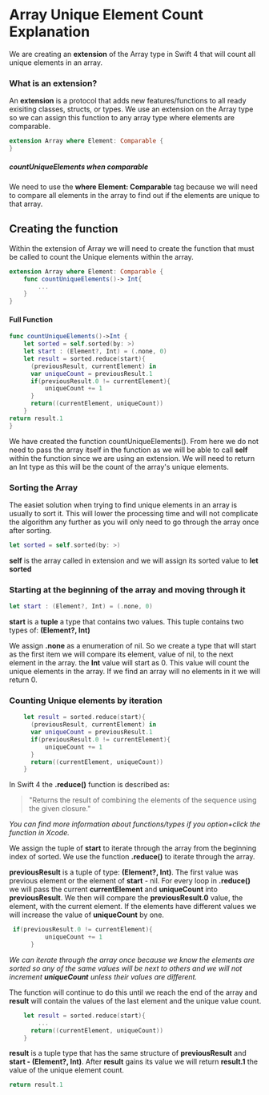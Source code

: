 # __Array Unique Element Count Explanation__
We are creating an __extension__ of the Array type in Swift 4 that will count all unique elements in an array.  


### What is an extension?
An __extension__ is a protocol that adds new features/functions to all ready exisiting classes, structs, or types. We use an extension on the Array type so we can assign this function to any array type where elements are comparable.
```swift
extension Array where Element: Comparable {
}
```
##### countUniqueElements when comparable
We need to  use the __where Element: Comparable__ tag because we will need to compare all elements in the array to find out if the elements are unique to that array.
## Creating the function
Within the extension of Array we will need to create the function that must be called to count the Unique elements within the array. 
```swift
extension Array where Element: Comparable {
    func countUniqueElements()-> Int{
        ...
    }
}
```
#### Full Function
```swift
func countUniqueElements()->Int {
    let sorted = self.sorted(by: >)
    let start : (Element?, Int) = (.none, 0)
    let result = sorted.reduce(start){
      (previousResult, currentElement) in
      var uniqueCount = previousResult.1
      if(previousResult.0 != currentElement){
          uniqueCount += 1
      }
      return((currentElement, uniqueCount))
    }
return result.1
}
```
We have created the function countUniqueElements(). From here we do not need to pass the array itself in the function as we will be able to call __self__ within the function since we are using an extension. We will need to return an Int type as this will be the count of the array's unique elements. 
### Sorting the Array
The easiet solution when trying to find unique elements in an array is usually to sort it. This will lower the processing time and will not complicate the algorithm any further as you will only need to go through the array once after sorting. 
```swift
let sorted = self.sorted(by: >)
```
**self** is the array called in extension and we will assign its sorted value to **let sorted**

### Starting at the beginning of the array and moving through it
```swift
let start : (Element?, Int) = (.none, 0)
```
__start__ is a **tuple** a type that contains two values. This tuple contains two types of: **(Element?, Int)**

We assign **.none** as a enumeration of nil. So we create a type that will start as the first item we will compare its element, value of nil, to the next element in the array. the **Int** value will start as 0. This value will count the unique elements in the array. If we find an array will no elements in it we will return 0.
### Counting Unique elements by iteration
```swift
    let result = sorted.reduce(start){
      (previousResult, currentElement) in
      var uniqueCount = previousResult.1
      if(previousResult.0 != currentElement){
          uniqueCount += 1
      }
      return((currentElement, uniqueCount))
    }
```
In Swift 4 the **.reduce()** function is described as:
>"Returns the result of combining the elements of the sequence using the given closure."

*You can find more information about functions/types if you option+click the function in Xcode.*

We assign the tuple of **start** to iterate through the array from the beginning index of sorted. We use the function **.reduce()** to iterate through the array. 

**previousResult** is a tuple of type: **(Element?, Int)**. The first value was previous element or the element of **start** - nil. For every loop in **.reduce()** we will pass the current **currentElement** and **uniqueCount** into **previousResult**. We then will compare the **previousResult.0** value, the element, with the current element. If the elements have different values we will increase the value of **uniqueCount** by one. 
```swift
 if(previousResult.0 != currentElement){
          uniqueCount += 1
      }
```     
*We can iterate through the array once because we know the elements are sorted so any of the same values will be next to others and we will not increment **uniqueCount** unless their values are different.*

The function will continue to do this until we reach the end of the array and **result** will contain the values of the last element and the unique value count. 
```swift
    let result = sorted.reduce(start){
        ...
      return((currentElement, uniqueCount))
    }
```
**result** is a tuple type that has the same structure of **previousResult** and **start - (Element?, Int)**. After **result** gains its value we will return **result.1** the value of the unique element count.
```swift
return result.1
```
